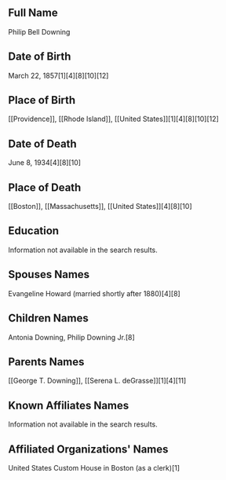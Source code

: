 ## Full Name
Philip Bell Downing

## Date of Birth
March 22, 1857[1][4][8][10][12]

## Place of Birth
[[Providence]], [[Rhode Island]], [[United States]][1][4][8][10][12]

## Date of Death
June 8, 1934[4][8][10]

## Place of Death
[[Boston]], [[Massachusetts]], [[United States]][4][8][10]

## Education
Information not available in the search results.

## Spouses Names
Evangeline Howard (married shortly after 1880)[4][8]

## Children Names
Antonia Downing, Philip Downing Jr.[8]

## Parents Names
[[George T. Downing]], [[Serena L. deGrasse]][1][4][11]

## Known Affiliates Names
Information not available in the search results.

## Affiliated Organizations' Names
United States Custom House in Boston (as a clerk)[1]

